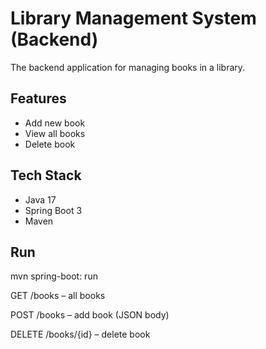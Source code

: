 # Library Management System (Backend)

The backend application for managing books in a library.

## Features
- Add new book
- View all books
- Delete book

## Tech Stack
- Java 17
- Spring Boot 3
- Maven

## Run
mvn spring-boot: run

GET /books – all books

POST /books – add book (JSON body)

DELETE /books/{id} – delete book
